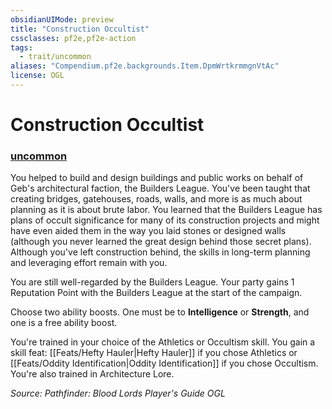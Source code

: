 ```yaml
---
obsidianUIMode: preview
title: "Construction Occultist"
cssclasses: pf2e,pf2e-action
tags:
  - trait/uncommon
aliases: "Compendium.pf2e.backgrounds.Item.DpmWrtkrmmgnVtAc"
license: OGL
---
```

# Construction Occultist

### [uncommon](uncommon "Uncommon Rarity Trait")






You helped to build and design buildings and public works on behalf of Geb's architectural faction, the Builders League. You've been taught that creating bridges, gatehouses, roads, walls, and more is as much about planning as it is about brute labor. You learned that the Builders League has plans of occult significance for many of its construction projects and might have even aided them in the way you laid stones or designed walls (although you never learned the great design behind those secret plans). Although you've left construction behind, the skills in long-term planning and leveraging effort remain with you.

You are still well-regarded by the Builders League. Your party gains 1 Reputation Point with the Builders League at the start of the campaign.

Choose two ability boosts. One must be to **Intelligence** or **Strength**, and one is a free ability boost.

You're trained in your choice of the Athletics or Occultism skill. You gain a skill feat: [[Feats/Hefty Hauler|Hefty Hauler]] if you chose Athletics or [[Feats/Oddity Identification|Oddity Identification]] if you chose Occultism. You're also trained in Architecture Lore.

*Source: Pathfinder: Blood Lords Player's Guide*
*OGL*